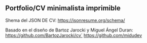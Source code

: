 ## Portfolio/CV minimalista imprimible

Shema del JSON DE CV:
https://jsonresume.org/schema/

Basado en el diseño de Bartoz Jarocki y Miguel Ángel Duran:
https://github.com/BartozJarocki/cv´
https://github.com/midudev